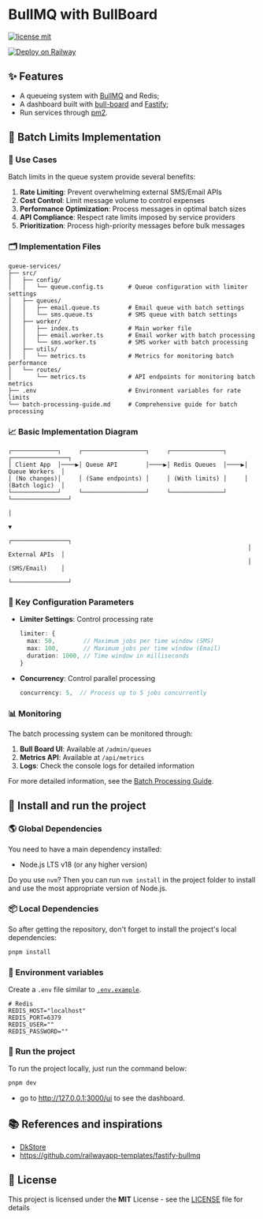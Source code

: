 # BullMQ with BullBoard

[![license mit](https://img.shields.io/badge/licence-MIT-6C47FF)](./LICENSE)

[![Deploy on Railway](https://railway.com/button.svg)](https://railway.com/template/0s3-xR?referralCode=7y-eBI)

## ✨ Features

- A queueing system with [BullMQ](https://docs.bullmq.io/) and Redis;
- A dashboard built with [bull-board](https://github.com/felixmosh/bull-board) and [Fastify](https://fastify.dev/);
- Run services through [pm2](https://pm2.keymetrics.io/).

## 🚦 Batch Limits Implementation

### 📝 Use Cases

Batch limits in the queue system provide several benefits:

1. **Rate Limiting**: Prevent overwhelming external SMS/Email APIs
2. **Cost Control**: Limit message volume to control expenses
3. **Performance Optimization**: Process messages in optimal batch sizes
4. **API Compliance**: Respect rate limits imposed by service providers
5. **Prioritization**: Process high-priority messages before bulk messages

### 🗂️ Implementation Files

```
queue-services/
├── src/
│   ├── config/
│   │   └── queue.config.ts       # Queue configuration with limiter settings
│   ├── queues/
│   │   ├── email.queue.ts        # Email queue with batch settings
│   │   └── sms.queue.ts          # SMS queue with batch settings  
│   ├── worker/
│   │   ├── index.ts              # Main worker file
│   │   ├── email.worker.ts       # Email worker with batch processing
│   │   └── sms.worker.ts         # SMS worker with batch processing
│   ├── utils/
│   │   └── metrics.ts            # Metrics for monitoring batch performance
│   └── routes/
│       └── metrics.ts            # API endpoints for monitoring batch metrics
├── .env                          # Environment variables for rate limits
└── batch-processing-guide.md     # Comprehensive guide for batch processing
```

### 📈 Basic Implementation Diagram

```
┌─────────────┐     ┌──────────────────┐     ┌───────────────┐     ┌────────────────┐
│ Client App  │────▶│ Queue API        │────▶│ Redis Queues  │────▶│ Queue Workers  │
│ (No changes)│     │ (Same endpoints) │     │ (With limits) │     │ (Batch logic)  │
└─────────────┘     └──────────────────┘     └───────────────┘     └────────────────┘
                                                                           │
                                                                           ▼
                                                                    ┌────────────────┐
                                                                    │ External APIs  │
                                                                    │ (SMS/Email)    │
                                                                    └────────────────┘
```

### 🔑 Key Configuration Parameters

- **Limiter Settings**: Control processing rate
  ```typescript
  limiter: {
    max: 50,        // Maximum jobs per time window (SMS)
    max: 100,       // Maximum jobs per time window (Email)
    duration: 1000, // Time window in milliseconds
  }
  ```

- **Concurrency**: Control parallel processing
  ```typescript
  concurrency: 5,  // Process up to 5 jobs concurrently
  ```

### 📊 Monitoring

The batch processing system can be monitored through:

1. **Bull Board UI**: Available at `/admin/queues`
2. **Metrics API**: Available at `/api/metrics`
3. **Logs**: Check the console logs for detailed information

For more detailed information, see the [Batch Processing Guide](./batch-processing-guide.md).

## 🚀 Install and run the project

### 🌎 Global Dependencies

You need to have a main dependency installed:

- Node.js LTS v18 (or any higher version)

Do you use `nvm`? Then you can run `nvm install` in the project folder to install and use the most appropriate version of Node.js.

### 📦 Local Dependencies

So after getting the repository, don't forget to install the project's local dependencies:

```bash
pnpm install
```

### 📝 Environment variables

Create a `.env` file similar to [`.env.example`](./.env.example).

```env
# Redis
REDIS_HOST="localhost"
REDIS_PORT=6379
REDIS_USER=""
REDIS_PASSWORD=""
```

### 🚀 Run the project

To run the project locally, just run the command below:

```bash
pnpm dev
```

- go to <http://127.0.0.1:3000/ui> to see the dashboard.

## 📚 References and inspirations

- [DkStore](https://github.com/dkshs/dkstore)
- <https://github.com/railwayapp-templates/fastify-bullmq>

## 📜 License

This project is licensed under the **MIT** License - see the [LICENSE](./LICENSE) file for details
